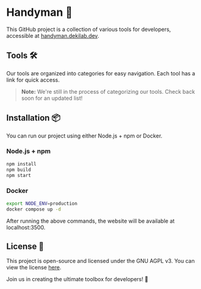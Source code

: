 # Handyman 👷

This GitHub project is a collection of various tools for developers, accessible at [handyman.dekilab.dev](https://handyman.dekilab.dev).

## Tools 🛠️

Our tools are organized into categories for easy navigation. Each tool has a link for quick access.

> **Note:** We're still in the process of categorizing our tools. Check back soon for an updated list!

## Installation 📦

You can run our project using either Node.js + npm or Docker.

### Node.js + npm

```bash
npm install
npm build
npm start
```

### Docker

```bash
export NODE_ENV=production
docker compose up -d
```

After running the above commands, the website will be available at localhost:3500.

## License 📄

This project is open-source and licensed under the GNU AGPL v3. You can view the license [here](https://www.gnu.org/licenses/agpl-3.0.en.html).

Join us in creating the ultimate toolbox for developers! 🚀
